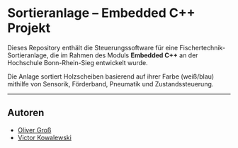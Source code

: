 # Sortieranlage – Embedded C++ Projekt

Dieses Repository enthält die Steuerungssoftware für eine Fischertechnik-Sortieranlage,
die im Rahmen des Moduls **Embedded C++** an der Hochschule Bonn-Rhein-Sieg entwickelt wurde.

Die Anlage sortiert Holzscheiben basierend auf ihrer Farbe (weiß/blau) mithilfe von Sensorik,
Förderband, Pneumatik und Zustandssteuerung.

---

## Autoren

- [Oliver Groß](https://github.com/OliverCro)
- [Victor Kowalewski](https://github.com/VicKowa)
